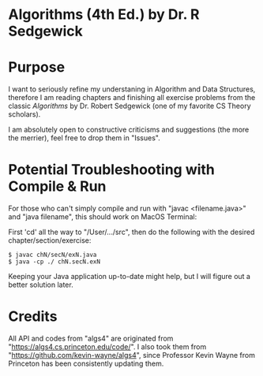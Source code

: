 # Algorithms (4th Ed.) by Dr. R Sedgewick

# Purpose
I want to seriously refine my understaning in Algorithm and Data Structures, therefore I am reading chapters and finishing all  exercise problems from the classic _Algorithms_ by Dr. Robert Sedgewick (one of my favorite CS Theory scholars).

I am absolutely open to constructive criticisms and suggestions (the more the merrier), feel free to drop them in "Issues".

# Potential Troubleshooting with Compile & Run
For those who can't simply compile and run with "javac <filename.java>" and "java filename", this should work on MacOS Terminal:

First 'cd' all the way to "/User/.../src", then do the following with the desired chapter/section/exercise:
```
$ javac chN/secN/exN.java
$ java -cp ./ chN.secN.exN
```

Keeping your Java application up-to-date might help, but I will figure out a better solution later. 

# Credits
All API and codes from "algs4" are originated from "https://algs4.cs.princeton.edu/code/".
I also took them from "https://github.com/kevin-wayne/algs4", since Professor Kevin Wayne from Princeton has been consistently updating them.
